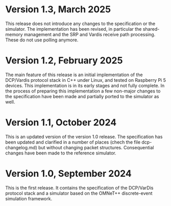Version 1.3, March 2025
=======================

This release does not introduce any changes to the specification or
the simulator. The implementation has been revised, in particular the
shared-memory management and the SRP and Vardis receive path
processing. These do not use polling anymore.


Version 1.2, February 2025
==========================

The main feature of this release is an initial implementation of the
DCP/Vardis protocol stack in C++ under Linux, and tested on Raspberry
Pi 5 devices. This implementation is in its early stages and not fully
complete. In the process of preparing this implementation a few
non-major changes to the specification have been made and partially
ported to the simulator as well.


Version 1.1, October 2024
=========================

This is an updated version of the version 1.0 release. The specification has
been updated and clarified in a number of places (chech the file dcp-changelog.md)
but without changing packet structures. Consequential changes have been made
to the reference simulator.



Version 1.0, September 2024
===========================

This is the first release. It contains the specification of the
DCP/VarDis protocol stack and a simulator based on the OMNeT++
discrete-event simulation framework.
